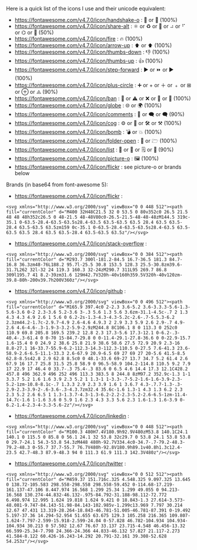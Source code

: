 Here is a quick list of the icons I use and their unicode equivalent:

* https://fontawesome.com/v4.7.0/icon/handshake-o :  🤝 or 👋 (100%)
* https://fontawesome.com/v4.7.0/icon/share-alt : ⚛️ or ♻️ or 🔗 or ⠴ or ⠋ or ⌬ or 📯 (50%)
* https://fontawesome.com/v4.7.0/icon/fire : 🔥 (100%)
* https://fontawesome.com/v4.7.0/icon/arrow-up : ⬆️ or ⬆ (100%)
* https://fontawesome.com/v4.7.0/icon/thumbs-down : 👎 (100%)
* https://fontawesome.com/v4.7.0/icon/thumbs-up : 👍 (100%)
* https://fontawesome.com/v4.7.0/icon/step-forward : ▶️ or ⏩ or ► (100%)
* https://fontawesome.com/v4.7.0/icon/plus-circle : ➕ or + or ＋ or ﹢ or ⊞ or ⊕ or ⨹ (90%)
* https://fontawesome.com/v4.7.0/icon/ban : 🛑 or ⚠️ or ❌ or 🚫 or 🔴 (100%)
* https://fontawesome.com/v4.7.0/icon/globe : 🌐 or 🌍  (100%)
* https://fontawesome.com/v4.7.0/icon/comments : 💬 or 🗨️ or 🗬 (90%)
* https://fontawesome.com/v4.7.0/icon/cog : ⚙️ or 🔩 or 🛠️ or ⚒️ (100%)
* https://fontawesome.com/v4.7.0/icon/bomb : 💣 or 💥 (100%)
* https://fontawesome.com/v4.7.0/icon/folder-open : 📂 or 🗁 (100%)
* https://fontawesome.com/v4.7.0/icon/list : 📇 or 📜 or 🗒️ or 📝 (90%)
* https://fontawesome.com/v4.7.0/icon/picture-o : 🖼️ (100%)
* https://fontawesome.com/v4.7.0/icon/flickr : see picture-o or brands below

Brands (in base64 from font-awesome 5):
* https://fontawesome.com/v4.7.0/icon/flickr :
```
<svg xmlns="http://www.w3.org/2000/svg" viewBox="0 0 448 512"><path fill="currentColor" d="M400 32H48C21.5 32 0 53.5 0 80v352c0 26.5 21.5 48 48 48h352c26.5 0 48-21.5 48-48V80c0-26.5-21.5-48-48-48zM144.5 319c-35.1 0-63.5-28.4-63.5-63.5s28.4-63.5 63.5-63.5 63.5 28.4 63.5 63.5-28.4 63.5-63.5 63.5zm159 0c-35.1 0-63.5-28.4-63.5-63.5s28.4-63.5 63.5-63.5 63.5 28.4 63.5 63.5-28.4 63.5-63.5 63.5z"/></svg>
```
* https://fontawesome.com/v4.7.0/icon/stack-overflow :
```
<svg xmlns="http://www.w3.org/2000/svg" viewBox="0 0 384 512"><path fill="currentColor" d="M293.7 300l-181.2-84.5 16.7-36.5 181.3 84.7-16.8 36.3zm48-76L188.2 95.7l-25.5 30.8 153.5 128.3 25.5-30.8zm39.6-31.7L262 32l-32 24 119.3 160.3 32-24zM290.7 311L95 269.7 86.8 309l195.7 41 8.2-39zm31.6 129H42.7V320h-40v160h359.5V320h-40v120zm-39.8-80h-200v39.7h200V360z"/></svg>
```
* https://fontawesome.com/v4.7.0/icon/github : 
```
<svg xmlns="http://www.w3.org/2000/svg" viewBox="0 0 496 512"><path fill="currentColor" d="M165.9 397.4c0 2-2.3 3.6-5.2 3.6-3.3.3-5.6-1.3-5.6-3.6 0-2 2.3-3.6 5.2-3.6 3-.3 5.6 1.3 5.6 3.6zm-31.1-4.5c-.7 2 1.3 4.3 4.3 4.9 2.6 1 5.6 0 6.2-2s-1.3-4.3-4.3-5.2c-2.6-.7-5.5.3-6.2 2.3zm44.2-1.7c-2.9.7-4.9 2.6-4.6 4.9.3 2 2.9 3.3 5.9 2.6 2.9-.7 4.9-2.6 4.6-4.6-.3-1.9-3-3.2-5.9-2.9zM244.8 8C106.1 8 0 113.3 0 252c0 110.9 69.8 205.8 169.5 239.2 12.8 2.3 17.3-5.6 17.3-12.1 0-6.2-.3-40.4-.3-61.4 0 0-70 15-84.7-29.8 0 0-11.4-29.1-27.8-36.6 0 0-22.9-15.7 1.6-15.4 0 0 24.9 2 38.6 25.8 21.9 38.6 58.6 27.5 72.9 20.9 2.3-16 8.8-27.1 16-33.7-55.9-6.2-112.3-14.3-112.3-110.5 0-27.5 7.6-41.3 23.6-58.9-2.6-6.5-11.1-33.3 2.6-67.9 20.9-6.5 69 27 69 27 20-5.6 41.5-8.5 62.8-8.5s42.8 2.9 62.8 8.5c0 0 48.1-33.6 69-27 13.7 34.7 5.2 61.4 2.6 67.9 16 17.7 25.8 31.5 25.8 58.9 0 96.5-58.9 104.2-114.8 110.5 9.2 7.9 17 22.9 17 46.4 0 33.7-.3 75.4-.3 83.6 0 6.5 4.6 14.4 17.3 12.1C428.2 457.8 496 362.9 496 252 496 113.3 383.5 8 244.8 8zM97.2 352.9c-1.3 1-1 3.3.7 5.2 1.6 1.6 3.9 2.3 5.2 1 1.3-1 1-3.3-.7-5.2-1.6-1.6-3.9-2.3-5.2-1zm-10.8-8.1c-.7 1.3.3 2.9 2.3 3.9 1.6 1 3.6.7 4.3-.7.7-1.3-.3-2.9-2.3-3.9-2-.6-3.6-.3-4.3.7zm32.4 35.6c-1.6 1.3-1 4.3 1.3 6.2 2.3 2.3 5.2 2.6 6.5 1 1.3-1.3.7-4.3-1.3-6.2-2.2-2.3-5.2-2.6-6.5-1zm-11.4-14.7c-1.6 1-1.6 3.6 0 5.9 1.6 2.3 4.3 3.3 5.6 2.3 1.6-1.3 1.6-3.9 0-6.2-1.4-2.3-4-3.3-5.6-2z"/></svg>
```
* https://fontawesome.com/v4.7.0/icon/linkedin : 
```
<svg xmlns="http://www.w3.org/2000/svg" viewBox="0 0 448 512"><path fill="currentColor" d="M100.3 480H7.4V180.9h92.9V480zM53.8 140.1C24.1 140.1 0 115.5 0 85.8 0 56.1 24.1 32 53.8 32c29.7 0 53.8 24.1 53.8 53.8 0 29.7-24.1 54.3-53.8 54.3zM448 480h-92.7V334.4c0-34.7-.7-79.2-48.3-79.2-48.3 0-55.7 37.7-55.7 76.7V480h-92.8V180.9h89.1v40.8h1.3c12.4-23.5 42.7-48.3 87.9-48.3 94 0 111.3 61.9 111.3 142.3V480z"/></svg>
```
* https://fontawesome.com/v4.7.0/icon/twitter : 
```
<svg xmlns="http://www.w3.org/2000/svg" viewBox="0 0 512 512"><path fill="currentColor" d="M459.37 151.716c.325 4.548.325 9.097.325 13.645 0 138.72-105.583 298.558-298.558 298.558-59.452 0-114.68-17.219-161.137-47.106 8.447.974 16.568 1.299 25.34 1.299 49.055 0 94.213-16.568 130.274-44.832-46.132-.975-84.792-31.188-98.112-72.772 6.498.974 12.995 1.624 19.818 1.624 9.421 0 18.843-1.3 27.614-3.573-48.081-9.747-84.143-51.98-84.143-102.985v-1.299c13.969 7.797 30.214 12.67 47.431 13.319-28.264-18.843-46.781-51.005-46.781-87.391 0-19.492 5.197-37.36 14.294-52.954 51.655 63.675 129.3 105.258 216.365 109.807-1.624-7.797-2.599-15.918-2.599-24.04 0-57.828 46.782-104.934 104.934-104.934 30.213 0 57.502 12.67 76.67 33.137 23.715-4.548 46.456-13.32 66.599-25.34-7.798 24.366-24.366 44.833-46.132 57.827 21.117-2.273 41.584-8.122 60.426-16.243-14.292 20.791-32.161 39.308-52.628 54.253z"/></svg>
```
